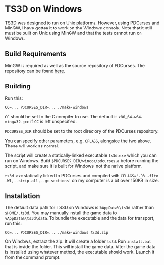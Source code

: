 # TS3D on Windows

TS3D was designed to run on Unix platforms. However, using PDCurses and MinGW, I
have gotten it to work on the Windows console. Note that it still must be built
on Unix using MinGW and that the tests cannot run on Windows.

## Build Requirements

MinGW is required as well as the source repository of PDCurses. The repository
can be found [here](https://github.com/wmcbrine/PDCurses).

## Building

Run this:

```
CC=... PDCURSES_DIR=... ./make-windows
```

`CC` should be set to the C compiler to use. The default is
`x86_64-w64-mingw32-gcc` if `CC` is left unspecified.

`PDCURSES_DIR` should be set to the root directory of the PDCurses repository.

You can specify other parameters, e.g. `CFLAGS`, alongside the two above. These
will work as normal.

The script will create a statically-linked executable `ts3d.exe` which you can
run on Windows. Build `$PDCURSES_DIR/wincon/pdcurses.a` before running the
script, and make sure it is built for Windows, not the native platform.

`ts3d.exe` statically linked to PDCurses and compiled with
`CFLAGS='-O3 -flto -Wl,--strip-all,--gc-sections'` on my computer is a bit over
150KB in size.

## Installation

The default data path for TS3D on Windows is `%AppData%\ts3d` rather than
`$HOME/.ts3d`. You may manually install the game data to `%AppData%\ts3d\data`.
To bundle the executable and the data for transport, run this:

```
CC=... PDCURSES_DIR=... ./make-windows ts3d.zip
```

On Windows, extract the zip. It will create a folder `ts3d`. Run `install.bat`
that is inside the folder. This will install the game data. After the game data
is installed using whatever method, the executable should work. Launch it from
the command prompt.
